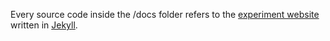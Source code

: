 Every source code inside the /docs folder refers to the <a href="https://fronchetti.com.br/ICSE-2019/">experiment website</a> written in <a href="https://jekyllrb.com/">Jekyll</a>.

